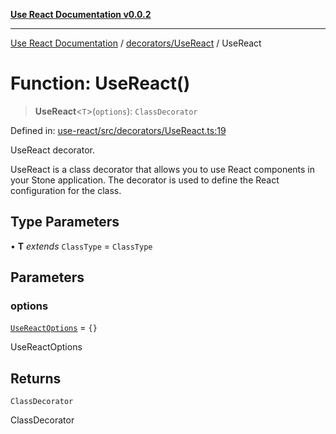 [**Use React Documentation v0.0.2**](../../../README.md)

***

[Use React Documentation](../../../modules.md) / [decorators/UseReact](../README.md) / UseReact

# Function: UseReact()

> **UseReact**\<`T`\>(`options`): `ClassDecorator`

Defined in: [use-react/src/decorators/UseReact.ts:19](https://github.com/stonemjs/use-react/blob/9a749b225241b8e0ac2a5483904ca8322927b1d4/src/decorators/UseReact.ts#L19)

UseReact decorator.

UseReact is a class decorator that allows you to use React components in your Stone application.
The decorator is used to define the React configuration for the class.

## Type Parameters

• **T** *extends* `ClassType` = `ClassType`

## Parameters

### options

[`UseReactOptions`](../interfaces/UseReactOptions.md) = `{}`

UseReactOptions

## Returns

`ClassDecorator`

ClassDecorator

